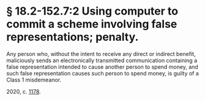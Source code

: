 # § 18.2-152.7:2 Using computer to commit a scheme involving false representations; penalty.

<p>Any person who, without the intent to receive any direct or indirect benefit, maliciously sends an electronically transmitted communication containing a false representation intended to cause another person to spend money, and such false representation causes such person to spend money, is guilty of a Class 1 misdemeanor.</p><p>2020, c. <a href='http://lis.virginia.gov/cgi-bin/legp604.exe?201+ful+CHAP1178'>1178</a>.</p>